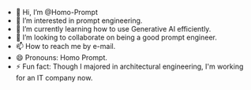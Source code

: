 - 👋 Hi, I’m @Homo-Prompt
- 👀 I’m interested in prompt engineering.
- 🌱 I’m currently learning how to use Generative AI efficiently.
- 💞️ I’m looking to collaborate on being a good prompt engineer.
- 📫 How to reach me by e-mail.
- 😄 Pronouns: Homo Prompt.
- ⚡ Fun fact: Though I majored in architectural engineering, I'm working for an IT company now.

<!---
Homo-Prompt/Homo-Prompt is a ✨ special ✨ repository because its `README.md` (this file) appears on your GitHub profile.
You can click the Preview link to take a look at your changes.
--->
